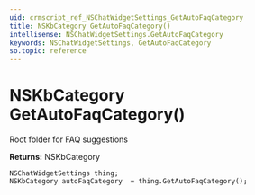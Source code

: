```yaml
---
uid: crmscript_ref_NSChatWidgetSettings_GetAutoFaqCategory
title: NSKbCategory GetAutoFaqCategory()
intellisense: NSChatWidgetSettings.GetAutoFaqCategory
keywords: NSChatWidgetSettings, GetAutoFaqCategory
so.topic: reference
---
```


# NSKbCategory GetAutoFaqCategory()

Root folder for FAQ suggestions

**Returns:** NSKbCategory

```crmscript
NSChatWidgetSettings thing;
NSKbCategory autoFaqCategory  = thing.GetAutoFaqCategory();
```

